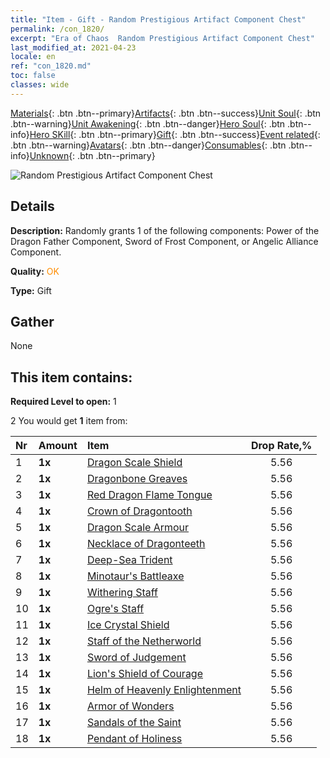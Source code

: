 ```yaml
---
title: "Item - Gift - Random Prestigious Artifact Component Chest"
permalink: /con_1820/
excerpt: "Era of Chaos  Random Prestigious Artifact Component Chest"
last_modified_at: 2021-04-23
locale: en
ref: "con_1820.md"
toc: false
classes: wide
---
```

 [Materials](/Items/){: .btn .btn--primary}[Artifacts](/Items/Artifacts/){: .btn .btn--success}[Unit Soul](/Items/UnitSoul/){: .btn .btn--warning}[Unit Awakening](/Items/UnitAwakening/){: .btn .btn--danger}[Hero Soul](/Items/HeroSoul/){: .btn .btn--info}[Hero SKill](/Items/HeroSkill/){: .btn .btn--primary}[Gift](/Items/Gift/){: .btn .btn--success}[Event related](/Items/Events/){: .btn .btn--warning}[Avatars](/Items/Avatars/){: .btn .btn--danger}[Consumables](/Items/Consumables/){: .btn .btn--info}[Unknown](/Items/Unknown/){: .btn .btn--primary}

 ![Random Prestigious Artifact Component Chest](/images/t/i_907046.png)

## Details
 **Description:** Randomly grants 1 of the following components: Power of the Dragon Father Component, Sword of Frost Component, or Angelic Alliance Component.

 **Quality:** <span style="color: #FF8C00">OK</span>

 **Type:** Gift

## Gather

  None

## This item contains:

 **Required Level to open:** 1

 2 You would get **1** item  from:

  | Nr | Amount |     Item    | Drop Rate,% |
  |:---|:-------|:------------|:---------:|
  | 1 |  **1x** | [Dragon Scale Shield](/Items/art_144/) | 5.56 | 
  | 2 |  **1x** | [Dragonbone Greaves](/Items/art_145/) | 5.56 | 
  | 3 |  **1x** | [Red Dragon Flame Tongue](/Items/art_146/) | 5.56 | 
  | 4 |  **1x** | [Crown of Dragontooth](/Items/art_147/) | 5.56 | 
  | 5 |  **1x** | [Dragon Scale Armour](/Items/art_148/) | 5.56 | 
  | 6 |  **1x** | [Necklace of Dragonteeth](/Items/art_149/) | 5.56 | 
  | 7 |  **1x** | [Deep-Sea Trident](/Items/art_160/) | 5.56 | 
  | 8 |  **1x** | [Minotaur's Battleaxe](/Items/art_161/) | 5.56 | 
  | 9 |  **1x** | [Withering Staff](/Items/art_162/) | 5.56 | 
  | 10 |  **1x** | [Ogre's Staff](/Items/art_163/) | 5.56 | 
  | 11 |  **1x** | [Ice Crystal Shield](/Items/art_164/) | 5.56 | 
  | 12 |  **1x** | [Staff of the Netherworld](/Items/art_165/) | 5.56 | 
  | 13 |  **1x** | [Sword of Judgement](/Items/art_150/) | 5.56 | 
  | 14 |  **1x** | [Lion's Shield of Courage](/Items/art_151/) | 5.56 | 
  | 15 |  **1x** | [Helm of Heavenly Enlightenment](/Items/art_152/) | 5.56 | 
  | 16 |  **1x** | [Armor of Wonders](/Items/art_153/) | 5.56 | 
  | 17 |  **1x** | [Sandals of the Saint](/Items/art_154/) | 5.56 | 
  | 18 |  **1x** | [Pendant of Holiness](/Items/art_155/) | 5.56 | 

